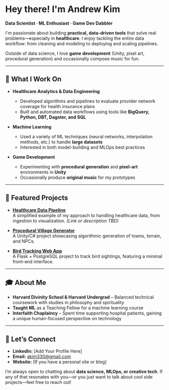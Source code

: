 # Hey there! I'm Andrew Kim 
**Data Scientist · ML Enthusiast · Game Dev Dabbler**

I'm passionate about building **practical, data-driven tools** that solve real problems—especially in **healthcare**. I enjoy tackling the entire data workflow: from cleaning and modeling to deploying and scaling pipelines. 

Outside of data science, I love **game development** (Unity, pixel art, procedural generation) and occasionally compose music for fun.

---

## 💼 What I Work On
- **Healthcare Analytics & Data Engineering**  
  - Developed algorithms and pipelines to evaluate provider network coverage for health insurance plans  
  - Built and automated data workflows using tools like **BigQuery, Python, DBT, Dagster, and SQL**

- **Machine Learning**  
  - Used a variety of ML techniques (neural networks, interpolation methods, etc.) to handle **large datasets**  
  - Interested in both model-building and MLOps best practices

- **Game Development**  
  - Experimenting with **procedural generation** and **pixel-art** environments in **Unity**  
  - Occasionally produce **original music** for my prototypes

---

## 🚀 Featured Projects
- [**Healthcare Data Pipeline**](#)  
  A simplified example of my approach to handling healthcare data, from ingestion to visualization. *(Link or description TBD)*

- [**Procedural Village Generator**](#)  
  A Unity/C# project showcasing algorithmic generation of towns, terrain, and NPCs.

- [**Bird Tracking Web App**](#)  
  A Flask + PostgreSQL project to track bird sightings, featuring a minimal front-end interface.

---

## 🎓 About Me 
- **Harvard Divinity School & Harvard Undergrad** – Balanced technical coursework with studies in philosophy and spirituality  
- **Taught ML** as a Teaching Fellow for a machine learning course  
- **Interfaith Chaplaincy** – Spent time supporting hospital patients, gaining a unique human-focused perspective on technology

---

## 🤝 Let’s Connect
- **LinkedIn:** [Add Your Profile Here]  
- **Email:** akim330@gmail.com  
- **Website:** [If you have a personal site or blog]

I’m always open to chatting about **data science, MLOps, or creative tech**. If any of that resonates with you—or you just want to talk about cool side projects—feel free to reach out!
